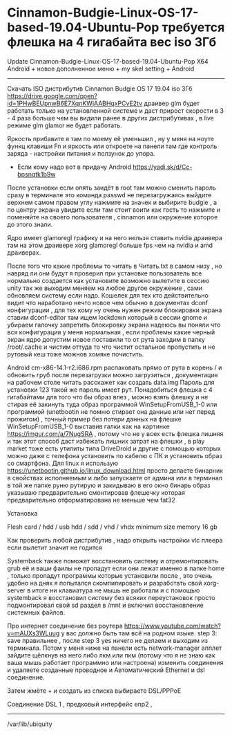 # Cinnamon-Budgie-Linux-OS-17-based-19.04-Ubuntu-Pop требуется флешка на 4 гигабайта вес iso 3Гб 

Update Cinnamon-Budgie-Linux-OS-17-based-19.04-Ubuntu-Pop X64 Android + новое дополненное меню + my skel setting + Android

______________________________________________________________________________________________________________________

Скачать ISO дистрибутив Cinnamon Budgie OS 17 19.04 iso 3Гб https://drive.google.com/open?id=1PHwBEUpnwB6E7XqnKWjAABHqxPCvE2tv  драивер glm будет работать только на установленной системе и даст прирост скорости в 3 - 4 раза больше чем вы видили ранее в других дистрибутивах , в live режиме glm glamor не будет работать.

Яркость прибавите я там по моему её уменьшил , ну у меня на ноуте функц клавиши Fn и яркость или откроете на панели там где контроль заряда - настройки питания и ползунок до упора.


+ Если кому надо вот в придачу Android https://yadi.sk/d/Cc-bpsnqtk1b9w

После установки если опять заидёт в root там можно сменить пароль сразу в терминале это команда passwd не перезагружаясь выйдите верхнем самом правом углу нажмите на значек и выбирите budgie , а по центру экрана увидите если там стоит воити как гость то нажмите и поменяйте на своего пользователя , cinnamon  или окружение которое до этого знали.

Ядро имеет glamoregl графику и на него нельзя ставить nvidia драивера там на этом драивере xorg glamoregl больше fps чем на nvidia и amd драиверах.

После того что какие проблемы то читать в Читать.txt в самом низу , но навряд ли они будут я проверил при установке пользователь все нормально создается как установите возможно вылетите в сессию unity так же выходим меняем на любое другое окружение , сами обновляем систему если надо. Кошелек для тех кто действительно видит что наработано нечто новое чем обычно в документах dconf 
конфигурации , для тех кому ну очень нужен режим блокировки экрана ставим dconf-editor там ищем lockdown который в сессии gnome и убираем галочку запретить блокировку экрана надеюсь вы поняли что вся конфигурация у меня нормальная , если проблемы 
какие черный экран ядро допустим новое поставили то от рута заходим в папку /root/.cache и чистим оттуда то что чистит остальное пропустить и не рутовый кеш тоже можнов хомяке почистить.


Android cm-x86-14.1-r2.i686.rpm распаковать прямо от рута в корень / и обновить груб после перезагрузки можно загрузиться , документация на рабочем столе читать расскажет как создать data.img
Пароль для установки 123 такой же пароль имеет рут. 
Понадобиться флешка с 4 гигабайтами для того что бы образ влез , 
можно взять флешку и не стирая её закинуть туда образ программой WinSetupFromUSB_1-0 
или программой (unetbootin не помню стирает она данные или нет перед прожигом) , 
точный пример без потери данных на флешке WinSetupFromUSB_1-0 выставив галки 
как на картинке https://imgur.com/a/7NugSRA , потому что не у всех есть флешка лишняя и так этот способ даст избежать лишних затрат на флешки , 
в play market тоже есть утилиты типа DriveDroid и другие с помощью которых можно 
даже с телефона установить по кабелю с ПК и установить образ со смартфона.
Для linux я использую https://unetbootin.github.io/linux_download.html просто делаете бинарник в свойствах
исполняемым и либо запускаете от админа или в терминал в той же папке руню рутирую и закидываю в его окно бинарь 
образ указываю предварительно смонтировав флешечку которая предварительно отформатирована не меньше чем fat32

Установка 

Flesh card / hdd / usb hdd / sdd / vhd / vhdx minimum size memory 16 gb

Как проверить любой дистрибутив , надо открыть настройки vlc плеера если вылетит значит не годится

Systemback также поможет восстановить систему и отремонтировать grub её и ваши фаилы не пропадут 
если они лежат именно в папке home , только пропадут программы которые установили после , это очень 
удобно на днях я попытался скомпилировать и разработать свой xorg-server в итоге ни клавиатура не 
мышь не работали и с помощью systemback я восстановил систему без всяких переустановок просто подмонтировал 
свой sd раздел в /mnt и включил восстановление системных файлов.

Про интернет соединение без роутера https://www.youtube.com/watch?v=mAUXs3WLuug у вас должно быть там всё на родном языке.
step 3: save правильнее , после step 3 yes ничего не делаем и выходим из терминала.
Потом у меня ниже на панели есть network-manager апплет зайдите щёлкнув на него либо лкм или пкм (потому что я не знаю как ваша мышь работает программно или настроена) изменить соединения и удаляете созданные проводное и Автоматический Ethernet и dsl соединение.

Затем жмёте + и создать из списка выбираете DSL/PPPoE

Соединение DSL 1 , 
предковый интерфейс enp2 , 

___________________________________________________________________________________________________________

/var/lib/ubiquity
